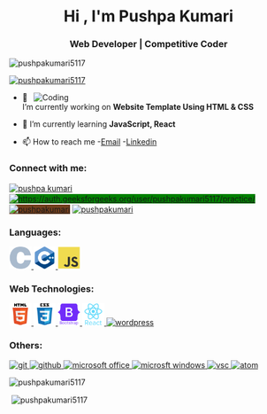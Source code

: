 <!DOCTYPE html>
<html lang="en" dir="ltr">
  <head>
    <meta charset="utf-8">
  </head>
  <body>
    <h1 align="center">Hi , I'm Pushpa Kumari</h1>
<h3 align="center">Web Developer | Competitive Coder</h3>
    
<p align="left"> <img src="https://komarev.com/ghpvc/?username=pushpakumari5117&label=Profile%20views&color=0e75b6&style=flat" alt="pushpakumari5117" /> </p>

<p align="left"> <a href="https://github.com/ryo-ma/github-profile-trophy"><img src="https://github-profile-trophy.vercel.app/?username=pushpakumari5117" alt="pushpakumari5117" /></a> </p>

<img align="right" alt="Coding" width="460" src="https://cdn.dribbble.com/users/2851002/screenshots/7736965/media/e08e0676dd54ae8715c2d72bbdd51eb2.gif">

- 🔭 I’m currently working on **Website Template Using HTML & CSS**

- 🌱 I’m currently learning **JavaScript, React**

- 📫 How to reach me
   -[Email](mailto:pushpakumari5117@gmail.com)
   -[Linkedin](https://www.linkedin.com/in/pushpa-kumari-62491516a/)

<h3 align="left">Connect with me:</h3>
<p align="left">
<a href="https://linkedin.com/in/pushpa kumari" target="blank"><img align="center" src="https://www.flaticon.com/svg/vstatic/svg/174/174857.svg?token=exp=1612430927~hmac=6fe26ce0801283ae2ad630af83985dd3" alt="pushpa kumari" height="30" width="40" /></a>
<a href="https://auth.geeksforgeeks.org/user/https://auth.geeksforgeeks.org/user/pushpakumari5117/practice/" target="blank"><img align="center" src="https://media.geeksforgeeks.org/wp-content/uploads/20200926103715/gfgimagw.PNG" alt="https://auth.geeksforgeeks.org/user/pushpakumari5117/practice/" height="30" width="40" style="background-color: green"/></a>
<a href="https://www.codechef.com/users/pushpakumari" target="blank"><img align="center" src="https://yt3.ggpht.com/ytc/AAUvwnhAFZgqXiTg3WS7ZFI6byv7sBAVxE9j8T6Cioa8rw4=s900-c-k-c0x00ffffff-no-rj" alt="pushpakumari" height="30" width="40" style="background-color: #723E1D"/></a>
<a href="https://codeforces.com/profile/pushpakumari" target="blank"><img align="center" src="https://lh3.googleusercontent.com/pC32txgqyVlP80nM2eC3e36Ih5wbOC79gqzFNVzCO5TM58tA-ubrCVO6JVSigt6q-gdpS1U=s85" alt="pushpakumari" height="30" width="40" style="background-color: white"/></a>
</p>

<h3 align="left">Languages:</h3>
<p align="left"> 
  <a href="https://www.cprogramming.com/" target="_blank"> <img src="https://raw.githubusercontent.com/devicons/devicon/master/icons/c/c-original.svg" alt="c" width="40" height="40"/> </a>
   <a href="https://www.w3schools.com/cpp/" target="_blank"> <img src="https://raw.githubusercontent.com/devicons/devicon/master/icons/cplusplus/cplusplus-original.svg" alt="cplusplus" width="40" height="40"/> </a> 
   <a href="https://developer.mozilla.org/en-US/docs/Web/JavaScript" target="_blank"> <img src="https://raw.githubusercontent.com/devicons/devicon/master/icons/javascript/javascript-original.svg" alt="javascript" width="40" height="40"/> </a>  </p>
  
<h3 align="left">Web Technologies:</h3>
<p align="left">
  <a href="https://www.w3.org/html/" target="_blank"> <img src="https://raw.githubusercontent.com/devicons/devicon/master/icons/html5/html5-original-wordmark.svg" alt="html5" width="40" height="40"/> </a>
  <a href="https://www.w3schools.com/css/" target="_blank"> <img src="https://raw.githubusercontent.com/devicons/devicon/master/icons/css3/css3-original-wordmark.svg" alt="css3" width="40" height="40"/> </a> 
  <a href="https://getbootstrap.com" target="_blank"> <img src="https://raw.githubusercontent.com/devicons/devicon/master/icons/bootstrap/bootstrap-plain-wordmark.svg" alt="bootstrap" width="40" height="40"/> </a> 
  <a href="https://reactjs.org/" target="_blank"> <img src="https://raw.githubusercontent.com/devicons/devicon/master/icons/react/react-original-wordmark.svg" alt="react" width="40" height="40"/> </a>
  <a href="https://wordpress.org/" target="_blank"> <img src="https://img.icons8.com/color/48/000000/wordpress.png" alt="wordpress" width="40" height="40"/> </a>
  </p>
  
<h3 align="left">Others:</h3>
<p align="left">
  <a href="https://git-scm.com/" target="_blank"> <img src="https://www.vectorlogo.zone/logos/git-scm/git-scm-icon.svg" alt="git" width="40" height="40"/> </a>  
  <a href="https://github.com/" target="_blank"> <img src="https://img.icons8.com/fluent/48/000000/github.png" alt="github" width="40" height="40"/> </a>  
  <a href="https://www.office.com/" target="_blank"> <img src="https://img.icons8.com/fluent/48/000000/microsoft-office-2019.png" alt="microsoft office" width="40" height="40"/> </a>  
  <a href="https://www.microsoft.com/en-in/windows" target="_blank"> <img src="https://img.icons8.com/fluent/48/000000/windows-10.png" alt="microsft windows" width="40" height="40"/> </a>  
  <a href="https://code.visualstudio.com/" target="_blank"> <img src="https://img.icons8.com/color/48/000000/visual-studio-code-2019.png" alt="vsc" width="40" height="40"/> </a>  
  <a href="https://atom.io/" target="_blank"> <img src="https://img.icons8.com/emoji/48/000000/atom-symbol-emoji.png" alt="atom" width="40" height="40"/> </a>  
  </p>
    
<p><img align="left" src="https://github-readme-stats.vercel.app/api/top-langs?username=pushpakumari5117&show_icons=true&locale=en&layout=compact" alt="pushpakumari5117" /></p>
<br>
<p>&nbsp;<img align="center" src="https://github-readme-stats.vercel.app/api?username=pushpakumari5117&show_icons=true&locale=en" alt="pushpakumari5117" /></p>

  </body>
</html>
